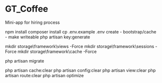 # GT_Coffee
Mini-app for hiring process

npm install
composer install
cp .env.example .env
create - bootstrap/cache - make writeable
php artisan key:generate

mkdir storage\framework\views -Force
mkdir storage\framework\sessions -Force
mkdir storage\framework\cache -Force

php artisan migrate

php artisan cache:clear
php artisan config:clear
php artisan view:clear
php artisan route:clear
php artisan optimize